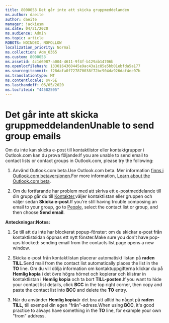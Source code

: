 ```yaml
---
title: 8000053 Det går inte att skicka gruppmeddelanden
ms.author: daeite
author: daeite
manager: jackiesm
ms.date: 04/21/2020
ms.audience: Admin
ms.topic: article
ROBOTS: NOINDEX, NOFOLLOW
localization_priority: Normal
ms.collection: Adm_O365
ms.custom: 8000053
ms.assetid: 4c1d6987-a004-4611-9f4f-b129ab14706b
ms.openlocfilehash: 1330164360445e9ac43a1c85e5bb01ebfda5a177
ms.sourcegitcommit: f28dafa0f727870038f72bc904da926daf4ec07b
ms.translationtype: MT
ms.contentlocale: sv-SE
ms.lasthandoff: 06/05/2020
ms.locfileid: "44582505"
---
```

# <a name="unable-to-send-group-emails"></a><span data-ttu-id="809d2-102">Det går inte att skicka gruppmeddelanden</span><span class="sxs-lookup"><span data-stu-id="809d2-102">Unable to send group emails</span></span>

<span data-ttu-id="809d2-103">Om du inte kan skicka e-post till kontaktlistor eller kontaktgrupper i Outlook.com kan du prova följande:</span><span class="sxs-lookup"><span data-stu-id="809d2-103">If you are unable to send email to contact lists or contact groups in Outlook.com, please try the following:</span></span>
  
1. <span data-ttu-id="809d2-104">Använd Outlook.com beta.</span><span class="sxs-lookup"><span data-stu-id="809d2-104">Use Outlook.com beta.</span></span> <span data-ttu-id="809d2-105">Mer information [finns i Outlook.com betaversionen](https://support.office.com/article/e2261c7f-d413-4084-8f22-21282f42d8cf).</span><span class="sxs-lookup"><span data-stu-id="809d2-105">For more information, [Learn about the Outlook.com beta](https://support.office.com/article/e2261c7f-d413-4084-8f22-21282f42d8cf).</span></span>
    
2. <span data-ttu-id="809d2-106">Om du fortfarande har problem med att skriva ett e-postmeddelande till din grupp går du till [Kontakter,](https://outlook.live.com/people/)väljer kontaktlistan eller gruppen och väljer sedan **Skicka e-post**.</span><span class="sxs-lookup"><span data-stu-id="809d2-106">If you're still having trouble composing an email to your group, go to [People](https://outlook.live.com/people/), select the contact list or group, and then choose **Send email**.</span></span>
    
 <span data-ttu-id="809d2-107">**Anteckningar:**</span><span class="sxs-lookup"><span data-stu-id="809d2-107">**Notes:**</span></span>
  
1. <span data-ttu-id="809d2-108">Se till att du inte har blockerat popup-fönster: om du skickar e-post från kontaktlistsidan öppnas ett nytt fönster.</span><span class="sxs-lookup"><span data-stu-id="809d2-108">Make sure you don't have pop-ups blocked: sending email from the contacts list page opens a new window.</span></span>
    
2. <span data-ttu-id="809d2-109">Skicka e-post från kontaktlistan placerar automatiskt listan på **raden TILL.**</span><span class="sxs-lookup"><span data-stu-id="809d2-109">Send mail from the contact list automatically places the list in the **TO** line.</span></span> <span data-ttu-id="809d2-110">Om du vill dölja information om kontaktuppgifterna klickar du på **Hemlig kopia** i det övre högra hörnet och kopierar och klistrar in kontaktlistan i **Hemlig kopia** och ta bort **TILL-posten.**</span><span class="sxs-lookup"><span data-stu-id="809d2-110">If you want to hide your contact list details, click **BCC** in the top right corner, then copy and paste the contact list into **BCC** and delete the **TO** entry.</span></span> 
    
3. <span data-ttu-id="809d2-111">När du använder **Hemlig kopia**är det bra att alltid ha något på **raden TILL,** till exempel din egen "från"-adress.</span><span class="sxs-lookup"><span data-stu-id="809d2-111">When using **BCC**, it's good practice to always have something in the **TO** line, for example your own "from" address.</span></span> 
    

